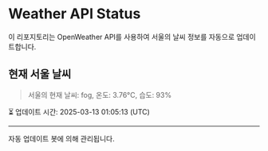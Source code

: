 
# Weather API Status

이 리포지토리는 OpenWeather API를 사용하여 서울의 날씨 정보를 자동으로 업데이트합니다.

## 현재 서울 날씨
> 서울의 현재 날씨: fog, 온도: 3.76°C, 습도: 93%

⏳ 업데이트 시간: 2025-03-13 01:05:13 (UTC)

---
자동 업데이트 봇에 의해 관리됩니다.
